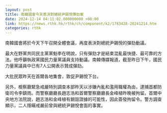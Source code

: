 ```yaml
---
layout: post
title: 南韓國會今天表決對總統尹錫悅彈劾案
date: 2024-12-14 04:11:02.000000000 +08:00
link: https://news.rthk.hk/rthk/ch/component/k2/1783428-20241214.htm
categories: rthk
---
```


南韓國會將於今天下午召開全體會議，再度表決對總統尹錫悅的彈劾動議。

最大在野黨共同民主黨黨魁李在明說，只有彈劾才是結束混亂最快捷、最可靠的方法。他呼籲執政黨國民力量黨議員支持動議。南韓傳媒報道，截至昨日下午，國民力量黨議員中已有7人公開表示贊成彈劾。

大批民眾昨天在首爾各地集會，敦促尹錫悅下台。

另外，檢察廳緊急戒嚴特別調查本部昨天以涉嫌內亂和濫用職權為由，逮捕首都防衛司令李鎮雨。而警察廳廳長趙志浩和首爾警察廳廳長金峰植昨晚被拘留。首爾中央地方法院說，趙志浩和金峰植有銷毀證據的可能性，因此簽發拘留令。警方調查顯示，二人隱瞞戒嚴前曾與總統尹錫悅會面的事實。
